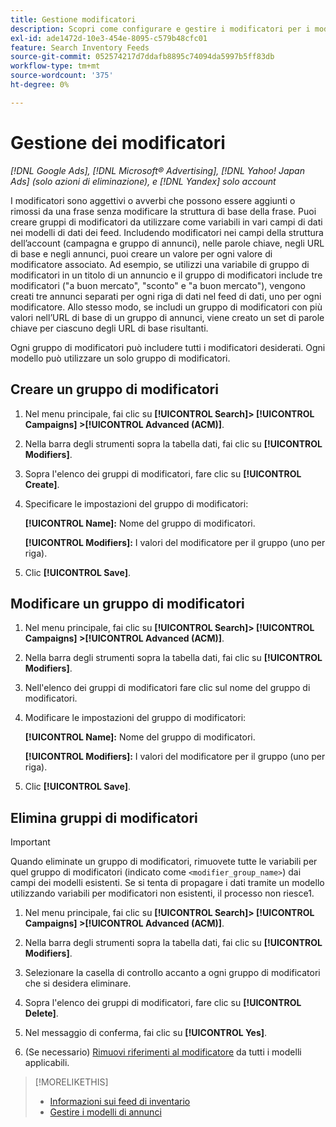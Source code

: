 ```yaml
---
title: Gestione modificatori
description: Scopri come configurare e gestire i modificatori per i modelli di annunci per i feed di dati di inventario.
exl-id: ade1472d-10e3-454e-8095-c579b48cfc01
feature: Search Inventory Feeds
source-git-commit: 052574217d7ddafb8895c74094da5997b5ff83db
workflow-type: tm+mt
source-wordcount: '375'
ht-degree: 0%

---
```


# Gestione dei modificatori

*[!DNL Google Ads], [!DNL Microsoft® Advertising], [!DNL Yahoo! Japan Ads] (solo azioni di eliminazione), e [!DNL Yandex] solo account*

I modificatori sono aggettivi o avverbi che possono essere aggiunti o rimossi da una frase senza modificare la struttura di base della frase. Puoi creare gruppi di modificatori da utilizzare come variabili in vari campi di dati nei modelli di dati dei feed. Includendo modificatori nei campi della struttura dell’account (campagna e gruppo di annunci), nelle parole chiave, negli URL di base e negli annunci, puoi creare un valore per ogni valore di modificatore associato. Ad esempio, se utilizzi una variabile di gruppo di modificatori in un titolo di un annuncio e il gruppo di modificatori include tre modificatori (&quot;a buon mercato&quot;, &quot;sconto&quot; e &quot;a buon mercato&quot;), vengono creati tre annunci separati per ogni riga di dati nel feed di dati, uno per ogni modificatore. Allo stesso modo, se includi un gruppo di modificatori con più valori nell’URL di base di un gruppo di annunci, viene creato un set di parole chiave per ciascuno degli URL di base risultanti.

Ogni gruppo di modificatori può includere tutti i modificatori desiderati. Ogni modello può utilizzare un solo gruppo di modificatori.

## Creare un gruppo di modificatori

1. Nel menu principale, fai clic su **[!UICONTROL Search]> [!UICONTROL Campaigns] >[!UICONTROL Advanced (ACM)]**.

1. Nella barra degli strumenti sopra la tabella dati, fai clic su **[!UICONTROL Modifiers]**.

1. Sopra l&#39;elenco dei gruppi di modificatori, fare clic su **[!UICONTROL Create]**.

1. Specificare le impostazioni del gruppo di modificatori:

   **[!UICONTROL Name]:** Nome del gruppo di modificatori.

   **[!UICONTROL Modifiers]:** I valori del modificatore per il gruppo (uno per riga).

1. Clic **[!UICONTROL Save]**.

## Modificare un gruppo di modificatori

1. Nel menu principale, fai clic su **[!UICONTROL Search]> [!UICONTROL Campaigns] >[!UICONTROL Advanced (ACM)]**.

1. Nella barra degli strumenti sopra la tabella dati, fai clic su **[!UICONTROL Modifiers]**.

1. Nell&#39;elenco dei gruppi di modificatori fare clic sul nome del gruppo di modificatori.

1. Modificare le impostazioni del gruppo di modificatori:

   **[!UICONTROL Name]:** Nome del gruppo di modificatori.

   **[!UICONTROL Modifiers]:** I valori del modificatore per il gruppo (uno per riga).

1. Clic **[!UICONTROL Save]**.

## Elimina gruppi di modificatori

>[!IMPORTANT]
>
>Quando eliminate un gruppo di modificatori, rimuovete tutte le variabili per quel gruppo di modificatori (indicato come `<modifier_group_name>`) dai campi dei modelli esistenti. Se si tenta di propagare i dati tramite un modello utilizzando variabili per modificatori non esistenti, il processo non riesce1.

1. Nel menu principale, fai clic su **[!UICONTROL Search]> [!UICONTROL Campaigns] >[!UICONTROL Advanced (ACM)]**.

1. Nella barra degli strumenti sopra la tabella dati, fai clic su **[!UICONTROL Modifiers]**.

1. Selezionare la casella di controllo accanto a ogni gruppo di modificatori che si desidera eliminare.

1. Sopra l&#39;elenco dei gruppi di modificatori, fare clic su **[!UICONTROL Delete]**.

1. Nel messaggio di conferma, fai clic su **[!UICONTROL Yes]**.

1. (Se necessario) [Rimuovi riferimenti al modificatore](/help/search-social-commerce/campaign-management/inventory-feeds/ad-templates/ad-template-manage.md) da tutti i modelli applicabili.

>[!MORELIKETHIS]
>
>* [Informazioni sui feed di inventario](/help/search-social-commerce/campaign-management/inventory-feeds/inventory-feeds-about.md)
>* [Gestire i modelli di annunci](/help/search-social-commerce/campaign-management/inventory-feeds/ad-templates/ad-template-manage.md)
